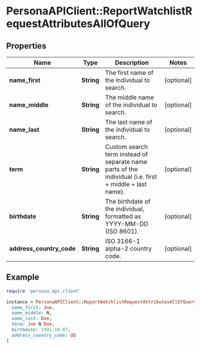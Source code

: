 # PersonaAPIClient::ReportWatchlistRequestAttributesAllOfQuery

## Properties

| Name | Type | Description | Notes |
| ---- | ---- | ----------- | ----- |
| **name_first** | **String** | The first name of the individual to search. | [optional] |
| **name_middle** | **String** | The middle name of the individual to search. | [optional] |
| **name_last** | **String** | The last name of the individual to search. | [optional] |
| **term** | **String** | Custom search term instead of separate name parts of the individual (i.e. first + middle + last name). | [optional] |
| **birthdate** | **String** | The birthdate of the individual, formatted as YYYY-MM-DD (ISO 8601). | [optional] |
| **address_country_code** | **String** | ISO 3166-1 alpha-2 country code. | [optional] |

## Example

```ruby
require 'persona_api_client'

instance = PersonaAPIClient::ReportWatchlistRequestAttributesAllOfQuery.new(
  name_first: Joe,
  name_middle: N,
  name_last: Doe,
  term: Joe N Doe,
  birthdate: 1991-10-07,
  address_country_code: US
)
```

